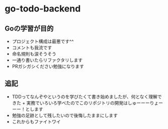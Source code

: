 # go-todo-backend

## Goの学習が目的
 - プロジェクト構成は最悪です^^
 - コメントも我流です
 - 命名規則も涙そうそう
 - 一通り書いたらリファクタリします
 - PRガシガシください勉強になります

## 追記
 - TDDってなんぞやというのを学びたくて書き始めましたが、何となく理解できた + 実務でいろいろ学べたのでこのリポジトリの開発はしゅーーーりょーーー！とします
 - 勉強の足跡として残したいので後悔したままにします
 - これからもファイトワイ
